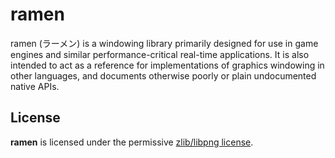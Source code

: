 # ramen

ramen (ラーメン) is a windowing library primarily designed for
use in game engines and similar performance-critical real-time applications.
It is also intended to act as a reference for implementations of graphics windowing
in other languages, and documents otherwise poorly or plain undocumented native APIs.

## License

**ramen** is licensed under the permissive [zlib/libpng license](./LICENSE.md).
